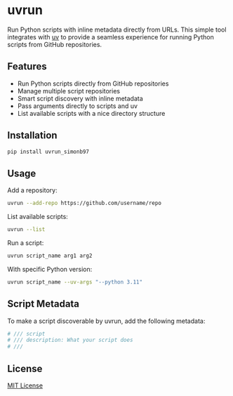 # uvrun

Run Python scripts with inline metadata directly from URLs. This simple tool integrates with [uv](https://github.com/astral-sh/uv) to provide a seamless experience for running Python scripts from GitHub repositories.

## Features

- Run Python scripts directly from GitHub repositories
- Manage multiple script repositories
- Smart script discovery with inline metadata
- Pass arguments directly to scripts and uv
- List available scripts with a nice directory structure

## Installation

```bash
pip install uvrun_simonb97
```

## Usage

Add a repository:

```bash
uvrun --add-repo https://github.com/username/repo
```

List available scripts:

```bash
uvrun --list
```

Run a script:

```bash
uvrun script_name arg1 arg2
```

With specific Python version:

```bash
uvrun script_name --uv-args "--python 3.11"
```

## Script Metadata

To make a script discoverable by uvrun, add the following metadata:

```python
# /// script
# /// description: What your script does
# ///
```

## License

[MIT License](LICENSE)

